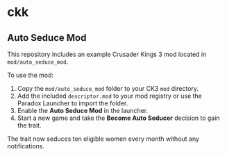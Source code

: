 # ckk

## Auto Seduce Mod
This repository includes an example Crusader Kings 3 mod located in `mod/auto_seduce_mod`.

To use the mod:
1. Copy the `mod/auto_seduce_mod` folder to your CK3 `mod` directory.
2. Add the included `descriptor.mod` to your mod registry or use the Paradox Launcher to import the folder.
3. Enable the **Auto Seduce Mod** in the launcher.
4. Start a new game and take the **Become Auto Seducer** decision to gain the trait.

The trait now seduces ten eligible women every month without any notifications.
